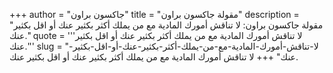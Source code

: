 +++
author = "جاكسون براون"
title = "مقولة جاكسون براون"
description = "مقولة جاكسون براون: لا تناقش أمورك المادية مع من يملك أكثر بكثير عنك أو اقل بكثير عنك."
quote = '''لا تناقش أمورك المادية مع من يملك أكثر بكثير عنك أو اقل بكثير عنك.''' 
slug = "لا-تناقش-أمورك-المادية-مع-من-يملك-أكثر-بكثير-عنك-أو-اقل-بكثير-عنك"
+++
لا تناقش أمورك المادية مع من يملك أكثر بكثير عنك أو اقل بكثير عنك.
